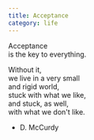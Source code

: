 ```yaml
---
title: Acceptance 
category: life
---
```


Acceptance   
is the key to everything.  
  
Without it,  
we live in a very small   
and rigid world,  
stuck with what we like,  
and stuck, as well,  
with what we don't like.  
  
- D. McCurdy  
